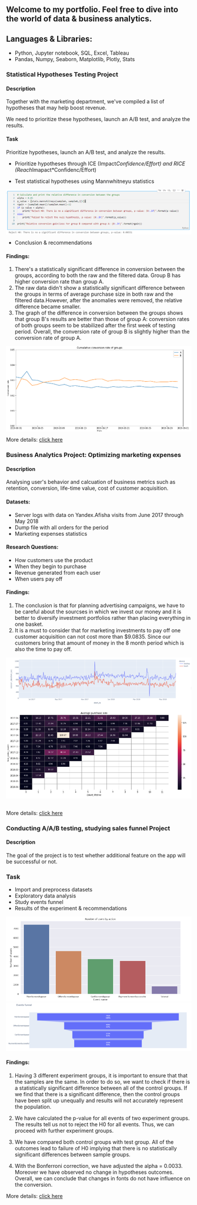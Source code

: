 ## Welcome to my portfolio. Feel free to dive into the world of data & business analytics.

## **Languages & Libraries:**
 - Python, Jupyter notebook, SQL, Excel, Tableau
 - Pandas, Numpy, Seaborn, Matplotlib, Plotly, Stats
 


### **Statistical Hypotheses Testing Project**
#### **Description**  

Together with the marketing department, we've compiled a list of hypotheses that may help boost revenue.  

We need to prioritize these hypotheses, launch an A/B test, and analyze the results.<br>

#### **Task**  

Prioritize hypotheses, launch an A/B test, and analyze the results.  


 - Prioritize hypotheses through ICE (Impact*Confidence/Effort) and RICE (Reach*Imapact*Confidenc/Effort)  

 - Test statistical hypotheses using Mannwhitneyu statistics  

 <img src='AB_statistical_hypotheses_testing/images/hypothesis.jpeg' align='center'>  

 - Conclusion & recommendations


#### **Findings:**
1. There's a statistically significant difference in conversion between the groups, according to both the raw and the filtered data. Group B has higher conversion rate than group A.
2. The raw data didn't show a statistically significant difference between the groups in terms of average purchase size in both raw and the filtered data.However, after the anomalies were removed, the relative difference became smaller.
3. The graph of the difference in conversion between the groups shows that group B's results are better than those of group A: conversion rates of both groups seem to be stabilized after the first week of testing period. Overall, the conversion rate of group B is slightly higher than the conversion rate of group A.

<img src='images/conversion.jpeg' align='center'>

More details: [click here](./AB_statistical_hypotheses_testing) <br>


### **Business Analytics Project:** **Optimizing marketing expenses**
#### **Description**
Analysing user's behavior and calcuation of business metrics such as retention, conversion, life-time value, cost of customer acquisition.
#### **Datasets:**
 - Server logs with data on Yandex.Afisha visits from June 2017 through May 2018  
 - Dump file with all orders for the period  
 - Marketing expenses statistics  

#### **Research Questions:**
 - How customers use the product  
 - When they begin to purchase  
 - Revenue generated from each user  
 - When users pay off  

#### **Findings:**
 1. The conclusion is that for planning advertising campaigns, we have to be careful about the sourcses in which we invest our money and it is better to diversify investment portfolios rather than placing everything in one basket.
 2. It is a must to consider that for marketing investments to pay off one customer acquisition can not cost more than $9.0835. Since our customers bring that amount of money in the 8 month period which is also the time to pay off.  
 <img src='images/device.jpeg' align='center'>
<img src='images/avg.jpeg' align='center'> <br> </br>

  More details: [click here](./Business_analytics)


### **Conducting A/A/B testing, studying sales funnel Project**
#### **Description**  

The goal of the project is to test whether additional feature on the app will be successful or not.  

### **Task**  

 - Import and preprocess datasets
 - Exploratory data analysis
 - Study events funnel
 - Results of the experiment & recommendations

<p align='center'>
<img src='images/users.jpeg'>
<img src='images/funnel.jpeg'>
</p>

#### **Findings:**  


1. Having 3 different experiment groups, it is important to ensure that that the samples are the same. In order to do so, we want to check if there is a statistically significant difference between all of the control groups. If we find that there is a significant difference, then the control groups have been split up unequally and results will not accurately represent the population.  

2. We have calculated the p-value for all events of two experiment groups. The results tell us not to reject the H0 for all events. Thus, we can proceed with further experiment groups.  

3. We have compared both control groups with test group. All of the outcomes lead to failure of H0 implying that there is no statistically significant differences between sample groups.  

4. With the Bonferroni correction, we have adjusted the alpha = 0.0033. Moreover we have observed no change in hypotheses outcomes. Overall, we can conclude that changes in fonts do not have influence on the conversion.  

More details: [click here](./AAB_testing_user_behavior) 




